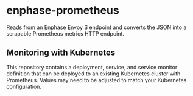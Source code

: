 # enphase-prometheus
Reads from an Enphase Envoy S endpoint and converts the JSON into a scrapable Prometheus metrics HTTP endpoint.

## Monitoring with Kubernetes
This repository contains a deployment, service, and service monitor definition that can be deployed to an existing Kubernetes cluster with Prometheus. Values may need to be adjusted to match your Kubernetes configuration.